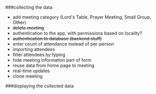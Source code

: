 ###collecting the data
* add meeting category (Lord's Table, Prayer Meeting, Small Group, Other)
* ~~delete meeting~~
* authentication to the app, with permissions based on locality?
* ~~authentication to database (backend stuff)~~
* enter count of attendance instead of per-person
* importing attendees
* filter attendees by typing
* hide meeting information part of form
* reuse data from home page to meeting
* real-time updates
* clone meeting

###displaying the collected data
